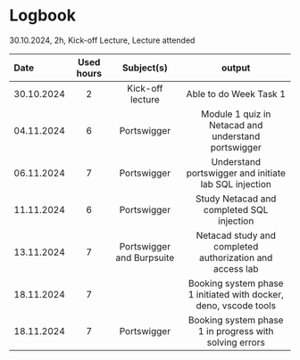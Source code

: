 # Logbook

30.10.2024, 2h, Kick-off Lecture, Lecture attended

| Date  | Used hours | Subject(s) |  output |
| :---         |     :---:      |     :---:      |     :---:      |
| 30.10.2024 | 2 | Kick-off lecture  | Able to do Week Task 1 |
| 04.11.2024 | 6 | Portswigger  | Module 1 quiz in Netacad and understand portswigger |
| 06.11.2024 | 7 | Portswigger  | Understand portswigger and initiate lab SQL injection|
| 11.11.2024 | 6 | Portswigger  | Study Netacad and completed SQL injection |
| 13.11.2024 | 7 | Portswigger and Burpsuite | Netacad study and completed authorization and access lab|
| 18.11.2024 | 7 |  | Booking system phase 1 initiated with docker, deno, vscode tools|
| 18.11.2024 | 7 | Portswigger  | Booking system phase 1 in progress with solving errors|






